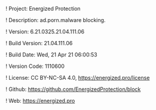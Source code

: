 ! Project: Energized Protection

! Description: ad.porn.malware blocking.

! Version: 6.21.0325.21.04.111.06

! Build Version: 21.04.111.06

! Build Date: Wed, 21 Apr 21 06:00:53

! Version Code: 1110600

! License: CC BY-NC-SA 4.0, https://energized.pro/license

! Github: https://github.com/EnergizedProtection/block

! Web: https://energized.pro
